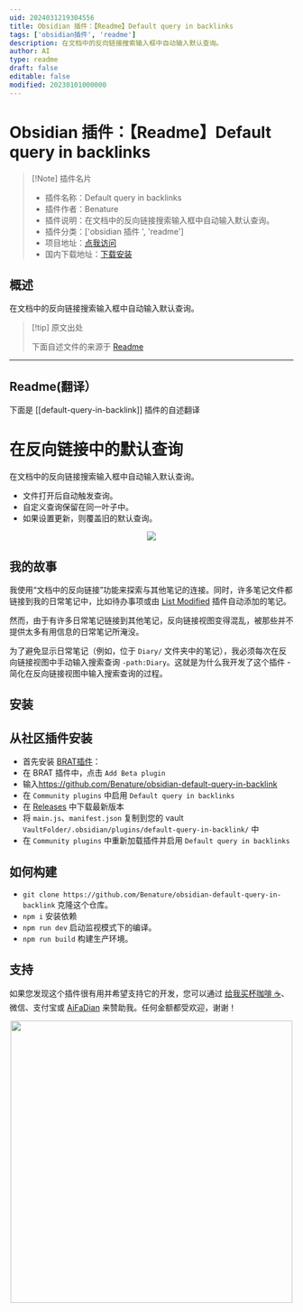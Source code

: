 ```yaml
---
uid: 2024031219304556
title: Obsidian 插件：【Readme】Default query in backlinks
tags: ['obsidian插件', 'readme']
description: 在文档中的反向链接搜索输入框中自动输入默认查询。
author: AI
type: readme
draft: false
editable: false
modified: 20230101000000
---
```


# Obsidian 插件：【Readme】Default query in backlinks

> [!Note] 插件名片
> - 插件名称：Default query in backlinks
> - 插件作者：Benature
> - 插件说明：在文档中的反向链接搜索输入框中自动输入默认查询。
> - 插件分类：['obsidian 插件 ', 'readme']
> - 项目地址：[点我访问](https://github.com/Benature/obsidian-default-query-in-backlink)
> - 国内下载地址：[下载安装](https://pkmer.cn/products/plugin/pluginMarket/?default-query-in-backlink)

## 概述

在文档中的反向链接搜索输入框中自动输入默认查询。

> [!tip] 原文出处
>
>下面自述文件的来源于 [Readme](https://ghproxy.net/https://raw.githubusercontent.com/Benature/obsidian-default-query-in-backlink/master/README.md)

---

## Readme(翻译）

下面是 [[default-query-in-backlink]] 插件的自述翻译

# 在反向链接中的默认查询

在文档中的反向链接搜索输入框中自动输入默认查询。

- 文件打开后自动触发查询。
- 自定义查询保留在同一叶子中。
- 如果设置更新，则覆盖旧的默认查询。

<center>
<img src="https://s2.loli.net/2024/03/04/N5yuQhaF3z6Anop.gif" />
</center>

## 我的故事

我使用“文档中的反向链接”功能来探索与其他笔记的连接。同时，许多笔记文件都链接到我的日常笔记中，比如待办事项或由 [List Modified](https://obsidian.md/plugins?id=obsidian-list-modified) 插件自动添加的笔记。

然而，由于有许多日常笔记链接到其他笔记，反向链接视图变得混乱，被那些并不提供太多有用信息的日常笔记所淹没。

为了避免显示日常笔记（例如，位于 `Diary/` 文件夹中的笔记），我必须每次在反向链接视图中手动输入搜索查询 `-path:Diary`。这就是为什么我开发了这个插件 - 简化在反向链接视图中输入搜索查询的过程。

## 安装

## 从社区插件安装

- 首先安装 [BRAT插件](https://obsidian.md/plugins?id=obsidian42-brat)：
- 在 BRAT 插件中，点击 `Add Beta plugin`
- 输入<https://github.com/Benature/obsidian-default-query-in-backlink>
- 在 `Community plugins` 中启用 `Default query in backlinks`
- 在 [Releases](https://github.com/Benature/obsidian-default-query-in-backlink/releases/latest) 中下载最新版本
- 将 `main.js`、`manifest.json` 复制到您的 vault `VaultFolder/.obsidian/plugins/default-query-in-backlink/` 中
- 在 `Community plugins` 中重新加载插件并启用 `Default query in backlinks`

## 如何构建

- `git clone https://github.com/Benature/obsidian-default-query-in-backlink` 克隆这个仓库。
- `npm i` 安装依赖
- `npm run dev` 启动监视模式下的编译。
- `npm run build` 构建生产环境。

## 支持

如果您发现这个插件很有用并希望支持它的开发，您可以通过 [给我买杯咖啡 ☕️](https://www.buymeacoffee.com/benature)、微信、支付宝或 [AiFaDian](https://afdian.net/a/Benature-K) 来赞助我。任何金额都受欢迎，谢谢！

<p align="center">
<img src="https://s2.loli.net/2024/01/30/jQ9fTSyBxvXRoOM.png" width="500px">
</p>



